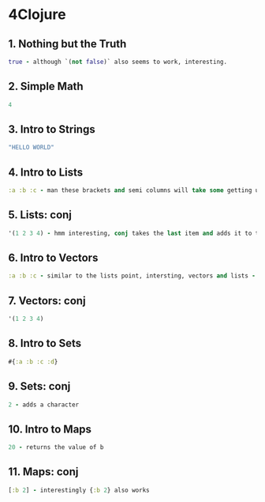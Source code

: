 # 4Clojure

## 1. Nothing but the Truth

```clojure
true - although `(not false)` also seems to work, interesting.
```

## 2. Simple Math

```clojure
4
```

## 3. Intro to Strings

```clojure
"HELLO WORLD"
```

## 4. Intro to Lists

```clojure
:a :b :c - man these brackets and semi columns will take some getting used to
```

## 5. Lists: conj

```clojure
'(1 2 3 4) - hmm interesting, conj takes the last item and adds it to the fron of the list.
```

## 6. Intro to Vectors

```clojure
:a :b :c - similar to the lists point, intersting, vectors and lists - need to research further what is exact difference
```

## 7. Vectors: conj

```clojure
'(1 2 3 4)
```

## 8. Intro to Sets

```clojure
#{:a :b :c :d}
```

## 9. Sets: conj

```clojure
2 - adds a character
```

## 10. Intro to Maps

```clojure
20 - returns the value of b
```

## 11.  Maps: conj

```clojure
[:b 2] - interestingly {:b 2} also works
```
 
